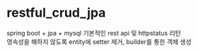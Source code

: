 # restful_crud_jpa
spring boot + jpa + mysql 기본적인 rest api 및 httpstatus 리턴 <br>
영속성을 해하지 않도록 entity에 setter 제거, builder를 통한 객체 생성

